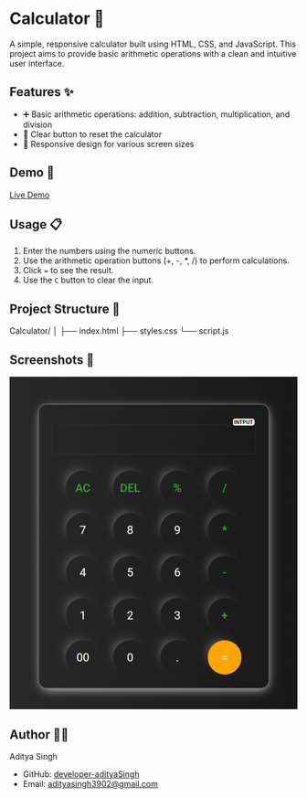 # Calculator 🔢

A simple, responsive calculator built using HTML, CSS, and JavaScript. This project aims to provide basic arithmetic operations with a clean and intuitive user interface.

## Features ✨

- ➕ Basic arithmetic operations: addition, subtraction, multiplication, and division
- 🧼 Clear button to reset the calculator
- 📱 Responsive design for various screen sizes

## Demo 🚀

[Live Demo](https://calculator-roan-sigma.vercel.app/)

## Usage 📋

1. Enter the numbers using the numeric buttons.
2. Use the arithmetic operation buttons (+, -, *, /) to perform calculations.
3. Click `=` to see the result.
4. Use the `C` button to clear the input.

## Project Structure 📂
Calculator/
│
├── index.html
├── styles.css
└── script.js

## Screenshots 📸

![Calculator Screenshot](https://github.com/developer-adityaSingh/Calculator/blob/master/Assets/calculator-roan-sigma.vercel.app_.png)


## Author 👨‍💻

Aditya Singh
- GitHub: [developer-adityaSingh](https://github.com/developer-adityaSingh)
- Email: adityasingh3902@gmail.com


